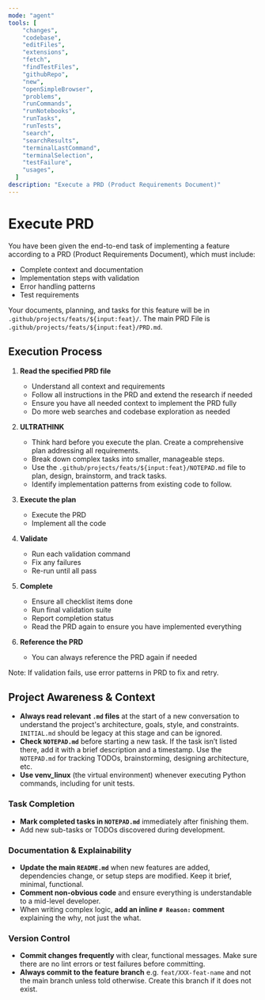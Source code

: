```yaml
---
mode: "agent"
tools: [
    "changes",
    "codebase",
    "editFiles",
    "extensions",
    "fetch",
    "findTestFiles",
    "githubRepo",
    "new",
    "openSimpleBrowser",
    "problems",
    "runCommands",
    "runNotebooks",
    "runTasks",
    "runTests",
    "search",
    "searchResults",
    "terminalLastCommand",
    "terminalSelection",
    "testFailure",
    "usages",
  ]
description: "Execute a PRD (Product Requirements Document)"
---
```


# Execute PRD

You have been given the end-to-end task of implementing a feature according to a PRD (Product Requirements Document), which must include:

- Complete context and documentation
- Implementation steps with validation
- Error handling patterns
- Test requirements

Your documents, planning, and tasks for this feature will be in `.github/projects/feats/${input:feat}/`. The main PRD File is `.github/projects/feats/${input:feat}/PRD.md`.

## Execution Process

1. **Read the specified PRD file**

   - Understand all context and requirements
   - Follow all instructions in the PRD and extend the research if needed
   - Ensure you have all needed context to implement the PRD fully
   - Do more web searches and codebase exploration as needed

2. **ULTRATHINK**

   - Think hard before you execute the plan. Create a comprehensive plan addressing all requirements.
   - Break down complex tasks into smaller, manageable steps.
   - Use the `.github/projects/feats/${input:feat}/NOTEPAD.md` file to plan, design, brainstorm, and track tasks.
   - Identify implementation patterns from existing code to follow.

3. **Execute the plan**

   - Execute the PRD
   - Implement all the code

4. **Validate**

   - Run each validation command
   - Fix any failures
   - Re-run until all pass

5. **Complete**

   - Ensure all checklist items done
   - Run final validation suite
   - Report completion status
   - Read the PRD again to ensure you have implemented everything

6. **Reference the PRD**
   - You can always reference the PRD again if needed

Note: If validation fails, use error patterns in PRD to fix and retry.

## Project Awareness & Context

- **Always read relevant `.md` files** at the start of a new conversation to understand the project's architecture, goals, style, and constraints. `INITIAL.md` should be legacy at this stage and can be ignored.
- **Check `NOTEPAD.md`** before starting a new task. If the task isn’t listed there, add it with a brief description and a timestamp. Use the `NOTEPAD.md` for tracking TODOs, brainstorming, designing architecture, etc.
- **Use venv_linux** (the virtual environment) whenever executing Python commands, including for unit tests.

### Task Completion

- **Mark completed tasks in `NOTEPAD.md`** immediately after finishing them.
- Add new sub-tasks or TODOs discovered during development.

### Documentation & Explainability

- **Update the main `README.md`** when new features are added, dependencies change, or setup steps are modified. Keep it brief, minimal, functional.
- **Comment non-obvious code** and ensure everything is understandable to a mid-level developer.
- When writing complex logic, **add an inline `# Reason:` comment** explaining the why, not just the what.

### Version Control

- **Commit changes frequently** with clear, functional messages. Make sure there are no lint errors or test failures before committing.
- **Always commit to the feature branch** e.g. `feat/XXX-feat-name` and not the main branch unless told otherwise. Create this branch if it does not exist.
